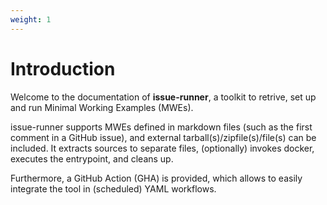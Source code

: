```yaml
---
weight: 1
---
```


# Introduction

Welcome to the documentation of **issue-runner**, a toolkit to retrive, set up and run Minimal Working Examples (MWEs).

issue-runner supports MWEs defined in markdown files (such as the first comment in a GitHub issue), and external tarball(s)/zipfile(s)/file(s) can be included. It extracts sources to separate files, (optionally) invokes docker, executes the entrypoint, and cleans up.

Furthermore, a GitHub Action (GHA) is provided, which allows to easily integrate the tool in (scheduled) YAML workflows.
